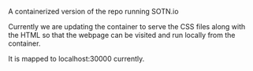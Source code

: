 A containerized version of the repo running SOTN.io

Currently we are updating the container to serve the CSS files along with the HTML so that the webpage can be visited and run locally from the container.

It is mapped to localhost:30000 currently.